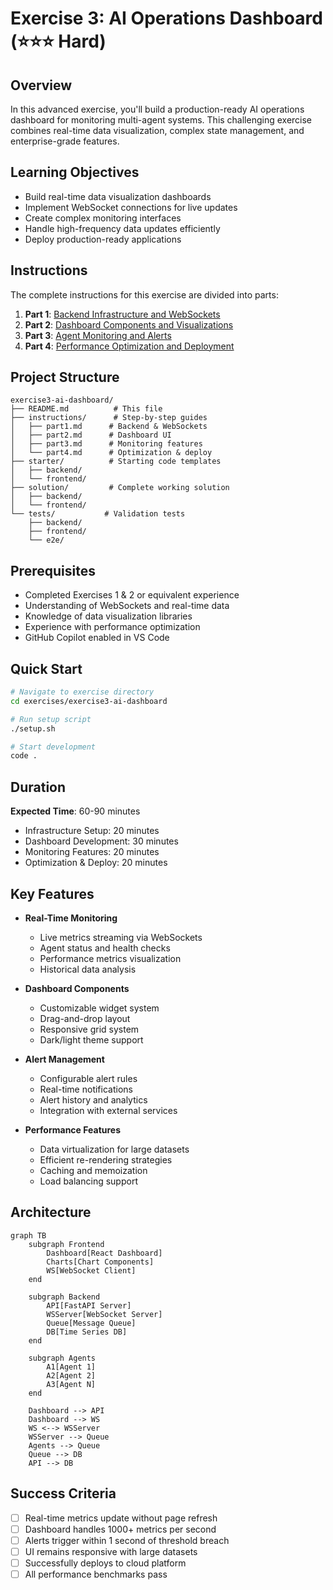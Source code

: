 # Exercise 3: AI Operations Dashboard (⭐⭐⭐ Hard)

## Overview

In this advanced exercise, you'll build a production-ready AI operations dashboard for monitoring multi-agent systems. This challenging exercise combines real-time data visualization, complex state management, and enterprise-grade features.

## Learning Objectives

- Build real-time data visualization dashboards
- Implement WebSocket connections for live updates
- Create complex monitoring interfaces
- Handle high-frequency data updates efficiently
- Deploy production-ready applications

## Instructions

The complete instructions for this exercise are divided into parts:

1. **Part 1**: [Backend Infrastructure and WebSockets](./instructions/part1.md)
2. **Part 2**: [Dashboard Components and Visualizations](./instructions/part2.md)
3. **Part 3**: [Agent Monitoring and Alerts](./instructions/part3.md)
4. **Part 4**: [Performance Optimization and Deployment](./instructions/part4.md)

## Project Structure

```
exercise3-ai-dashboard/
├── README.md          # This file
├── instructions/      # Step-by-step guides
│   ├── part1.md      # Backend & WebSockets
│   ├── part2.md      # Dashboard UI
│   ├── part3.md      # Monitoring features
│   └── part4.md      # Optimization & deploy
├── starter/          # Starting code templates
│   ├── backend/
│   └── frontend/
├── solution/         # Complete working solution
│   ├── backend/
│   └── frontend/
└── tests/           # Validation tests
    ├── backend/
    ├── frontend/
    └── e2e/
```

## Prerequisites

- Completed Exercises 1 & 2 or equivalent experience
- Understanding of WebSockets and real-time data
- Knowledge of data visualization libraries
- Experience with performance optimization
- GitHub Copilot enabled in VS Code

## Quick Start

```bash
# Navigate to exercise directory
cd exercises/exercise3-ai-dashboard

# Run setup script
./setup.sh

# Start development
code .
```

## Duration

**Expected Time**: 60-90 minutes
- Infrastructure Setup: 20 minutes
- Dashboard Development: 30 minutes
- Monitoring Features: 20 minutes
- Optimization & Deploy: 20 minutes

## Key Features

- **Real-Time Monitoring**
  - Live metrics streaming via WebSockets
  - Agent status and health checks
  - Performance metrics visualization
  - Historical data analysis

- **Dashboard Components**
  - Customizable widget system
  - Drag-and-drop layout
  - Responsive grid system
  - Dark/light theme support

- **Alert Management**
  - Configurable alert rules
  - Real-time notifications
  - Alert history and analytics
  - Integration with external services

- **Performance Features**
  - Data virtualization for large datasets
  - Efficient re-rendering strategies
  - Caching and memoization
  - Load balancing support

## Architecture

```mermaid
graph TB
    subgraph Frontend
        Dashboard[React Dashboard]
        Charts[Chart Components]
        WS[WebSocket Client]
    end
    
    subgraph Backend
        API[FastAPI Server]
        WSServer[WebSocket Server]
        Queue[Message Queue]
        DB[Time Series DB]
    end
    
    subgraph Agents
        A1[Agent 1]
        A2[Agent 2]
        A3[Agent N]
    end
    
    Dashboard --> API
    Dashboard --> WS
    WS <--> WSServer
    WSServer --> Queue
    Agents --> Queue
    Queue --> DB
    API --> DB
```

## Success Criteria

- [ ] Real-time metrics update without page refresh
- [ ] Dashboard handles 1000+ metrics per second
- [ ] Alerts trigger within 1 second of threshold breach
- [ ] UI remains responsive with large datasets
- [ ] Successfully deploys to cloud platform
- [ ] All performance benchmarks pass
